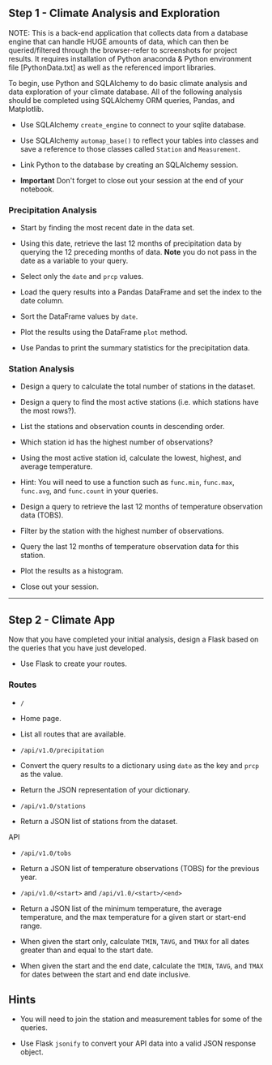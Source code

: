 ## Step 1 - Climate Analysis and Exploration

NOTE: This is a back-end application that collects data from a database engine that can handle HUGE amounts of data, which can then be queried/filtered through the browser-refer to screenshots for project results. It requires installation of Python anaconda & Python environment file [PythonData.txt] as well as the referenced import libraries.

To begin, use Python and SQLAlchemy to do basic climate analysis and data exploration of your climate database. All of the following analysis should be completed using SQLAlchemy ORM queries, Pandas, and Matplotlib.

* Use SQLAlchemy `create_engine` to connect to your sqlite database.

* Use SQLAlchemy `automap_base()` to reflect your tables into classes and save a reference to those classes called `Station` and `Measurement`.

* Link Python to the database by creating an SQLAlchemy session.

* **Important** Don't forget to close out your session at the end of your notebook.

### Precipitation Analysis

* Start by finding the most recent date in the data set.

* Using this date, retrieve the last 12 months of precipitation data by querying the 12 preceding months of data. **Note** you do not pass in the date as a variable to your query.

* Select only the `date` and `prcp` values.

* Load the query results into a Pandas DataFrame and set the index to the date column.

* Sort the DataFrame values by `date`.

* Plot the results using the DataFrame `plot` method.

* Use Pandas to print the summary statistics for the precipitation data.

### Station Analysis

* Design a query to calculate the total number of stations in the dataset.

* Design a query to find the most active stations (i.e. which stations have the most rows?).

* List the stations and observation counts in descending order.

* Which station id has the highest number of observations?

* Using the most active station id, calculate the lowest, highest, and average temperature.

* Hint: You will need to use a function such as `func.min`, `func.max`, `func.avg`, and `func.count` in your queries.

* Design a query to retrieve the last 12 months of temperature observation data (TOBS).

* Filter by the station with the highest number of observations.

* Query the last 12 months of temperature observation data for this station.

* Plot the results as a histogram.
  
* Close out your session.

- - -

## Step 2 - Climate App

Now that you have completed your initial analysis, design a Flask  based on the queries that you have just developed.

* Use Flask to create your routes.

### Routes

* `/`

* Home page.

* List all routes that are available.

* `/api/v1.0/precipitation`

* Convert the query results to a dictionary using `date` as the key and `prcp` as the value.

* Return the JSON representation of your dictionary.

* `/api/v1.0/stations`

 * Return a JSON list of stations from the dataset.
  
API
* `/api/v1.0/tobs`

* Return a JSON list of temperature observations (TOBS) for the previous year.

* `/api/v1.0/<start>` and `/api/v1.0/<start>/<end>`

* Return a JSON list of the minimum temperature, the average temperature, and the max temperature for a given start or start-end range.

* When given the start only, calculate `TMIN`, `TAVG`, and `TMAX` for all dates greater than and equal to the start date.

* When given the start and the end date, calculate the `TMIN`, `TAVG`, and `TMAX` for dates between the start and end date inclusive.

## Hints

* You will need to join the station and measurement tables for some of the queries.

* Use Flask `jsonify` to convert your API data into a valid JSON response object.
